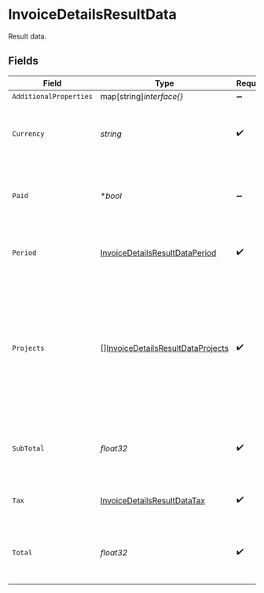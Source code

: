 # InvoiceDetailsResultData

Result data.


## Fields

| Field                                                                                                                                           | Type                                                                                                                                            | Required                                                                                                                                        | Description                                                                                                                                     | Example                                                                                                                                         |
| ----------------------------------------------------------------------------------------------------------------------------------------------- | ----------------------------------------------------------------------------------------------------------------------------------------------- | ----------------------------------------------------------------------------------------------------------------------------------------------- | ----------------------------------------------------------------------------------------------------------------------------------------------- | ----------------------------------------------------------------------------------------------------------------------------------------------- |
| `AdditionalProperties`                                                                                                                          | map[string]*interface{}*                                                                                                                        | :heavy_minus_sign:                                                                                                                              | N/A                                                                                                                                             |                                                                                                                                                 |
| `Currency`                                                                                                                                      | *string*                                                                                                                                        | :heavy_check_mark:                                                                                                                              | Currency code for the currency the invoice is billed in.                                                                                        | usd                                                                                                                                             |
| `Paid`                                                                                                                                          | **bool*                                                                                                                                         | :heavy_minus_sign:                                                                                                                              | If `timestamp` is passed in, whether the invoice has been paid.                                                                                 |                                                                                                                                                 |
| `Period`                                                                                                                                        | [InvoiceDetailsResultDataPeriod](../../models/shared/invoicedetailsresultdataperiod.md)                                                         | :heavy_check_mark:                                                                                                                              | Information about the billing period of the invoice.                                                                                            |                                                                                                                                                 |
| `Projects`                                                                                                                                      | [][InvoiceDetailsResultDataProjects](../../models/shared/invoicedetailsresultdataprojects.md)                                                   | :heavy_check_mark:                                                                                                                              | An array of projects billed in this invoice. If `projectId` is passed in, only projects with a `projectId` matching the value will be returned. |                                                                                                                                                 |
| `SubTotal`                                                                                                                                      | *float32*                                                                                                                                       | :heavy_check_mark:                                                                                                                              | Total cost of the invoice, in cents, excluding tax.                                                                                             | 1000                                                                                                                                            |
| `Tax`                                                                                                                                           | [InvoiceDetailsResultDataTax](../../models/shared/invoicedetailsresultdatatax.md)                                                               | :heavy_check_mark:                                                                                                                              | Details about the tax on the invoice.                                                                                                           |                                                                                                                                                 |
| `Total`                                                                                                                                         | *float32*                                                                                                                                       | :heavy_check_mark:                                                                                                                              | Total cost of the invoice, in cents, including tax.                                                                                             | 1200                                                                                                                                            |